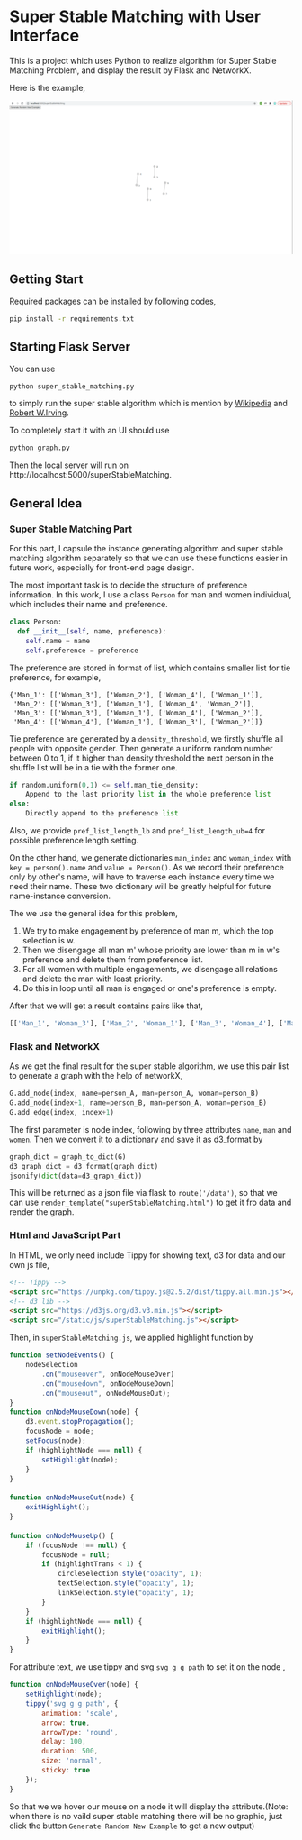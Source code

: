# Super Stable Matching with User Interface

This is a project which uses Python to realize algorithm for Super Stable Matching Problem, and display the result by Flask and NetworkX.

Here is the example,

![Result_Example](/Result_Example.png)

## Getting Start

Required packages can be installed by following codes,

```bash
pip install -r requirements.txt
```



## Starting Flask Server

You can use 

```bash
python super_stable_matching.py
```

to simply run the super stable algorithm which is mention by [Wikipedia](https://en.wikipedia.org/wiki/Stable_marriage_with_indifference) and [Robert W.Irving](https://www.sciencedirect.com/science/article/pii/0166218X9200179P?via%3Dihub).

To completely start it with an UI should use

``` bash
python graph.py
```

Then the local server will run on http://localhost:5000/superStableMatching.



## General Idea

### Super Stable Matching Part

For this part, I capsule the instance generating algorithm and super stable matching algorithm separately so that we can use these functions easier in future work, especially for front-end page design.

The most important task is to decide the structure of preference information. In this work, I use a class `Person` for man and women individual, which includes their name and preference. 

```python
class Person:
  def __init__(self, name, preference):
    self.name = name
    self.preference = preference
```

The preference are stored in format of list, which contains smaller list for tie preference, for example,

```
{'Man_1': [['Woman_3'], ['Woman_2'], ['Woman_4'], ['Woman_1']], 
 'Man_2': [['Woman_3'], ['Woman_1'], ['Woman_4', 'Woman_2']], 
 'Man_3': [['Woman_3'], ['Woman_1'], ['Woman_4'], ['Woman_2']], 
 'Man_4': [['Woman_4'], ['Woman_1'], ['Woman_3'], ['Woman_2']]}
```

Tie preference are generated by a `density_threshold`, we firstly shuffle all people with opposite gender. Then generate a uniform random number between 0 to 1, if it higher than density threshold the next person in the shuffle list will be in a tie with the former one.

```python
if random.uniform(0,1) <= self.man_tie_density:
	Append to the last priority list in the whole preference list
else:
	Directly append to the preference list
```

Also, we provide `pref_list_length_lb` and  `pref_list_length_ub=4` for possible preference length setting.

On the other hand, we generate dictionaries `man_index` and `woman_index` with `key = person().name` and `value = Person()`. As we record their preference only by other's name, will have to traverse each instance every time we need their name. These two dictionary will be greatly helpful for future name-instance conversion. 

The we use the general idea for this problem, 

<ol>
 <li>We try to make engagement by preference of man m, which the top selection is w. </li>
 <li>Then we disengage all man m' whose priority are lower than m in w's preference and delete them from preference list. </li>
 <li>For all women with multiple engagements, we disengage all relations and delete the man with least priority.</li>
 <li>Do this in loop until all man is engaged or one's preference is empty.</li>
</ol>

After that we will get a result contains pairs like that,

```python
[['Man_1', 'Woman_3'], ['Man_2', 'Woman_1'], ['Man_3', 'Woman_4'], ['Man_4', 'Woman_2']]
```



### Flask and NetworkX

As we get the final result for the super stable algorithm, we use this pair list to generate a graph with the help of networkX,

```python
G.add_node(index, name=person_A, man=person_A, woman=person_B)
G.add_node(index+1, name=person_B, man=person_A, woman=person_B)
G.add_edge(index, index+1)
```

 The first parameter is node index, following by three attributes `name`, `man` and `women`. Then we convert it to a dictionary and save it as d3_format by

```python
graph_dict = graph_to_dict(G)
d3_graph_dict = d3_format(graph_dict)
jsonify(dict(data=d3_graph_dict))
```

This will be returned as a json file via flask to `route('/data')`, so that we can use `render_template("superStableMatching.html")` to get it fro data and render the graph.



### Html and JavaScript Part

In HTML, we only need include Tippy for showing text, d3 for data and our own js file,

```html
<!-- Tippy -->  
<script src="https://unpkg.com/tippy.js@2.5.2/dist/tippy.all.min.js"></script>
<!-- d3 lib -->
<script src="https://d3js.org/d3.v3.min.js"></script>
<script src="/static/js/superStableMatching.js"></script>
```

Then, in `superStableMatching.js`, we applied highlight function by 

```javascript
function setNodeEvents() {
    nodeSelection
        .on("mouseover", onNodeMouseOver)
        .on("mousedown", onNodeMouseDown)
        .on("mouseout", onNodeMouseOut);
}
function onNodeMouseDown(node) {
    d3.event.stopPropagation();
    focusNode = node;
    setFocus(node);
    if (highlightNode === null) {
        setHighlight(node);
    }
}

function onNodeMouseOut(node) {
    exitHighlight();
}

function onNodeMouseUp() {
    if (focusNode !== null) {
        focusNode = null;
        if (highlightTrans < 1) {
            circleSelection.style("opacity", 1);
            textSelection.style("opacity", 1);
            linkSelection.style("opacity", 1);
        }
    }
    if (highlightNode === null) {
        exitHighlight();
    }
}
```

For attribute text, we use tippy and svg `svg g g path` to set it on the node ,

```javascript
function onNodeMouseOver(node) {
    setHighlight(node);
    tippy('svg g g path', {
        animation: 'scale',
        arrow: true,
        arrowType: 'round',
        delay: 100,
        duration: 500,
        size: 'normal',
        sticky: true
    });
}
```

So that we we hover our mouse on a node it will display the attribute.(Note: when there is no vaild super stable matching there will be no graphic, just click the button `Generate Random New Example` to get a new output)
